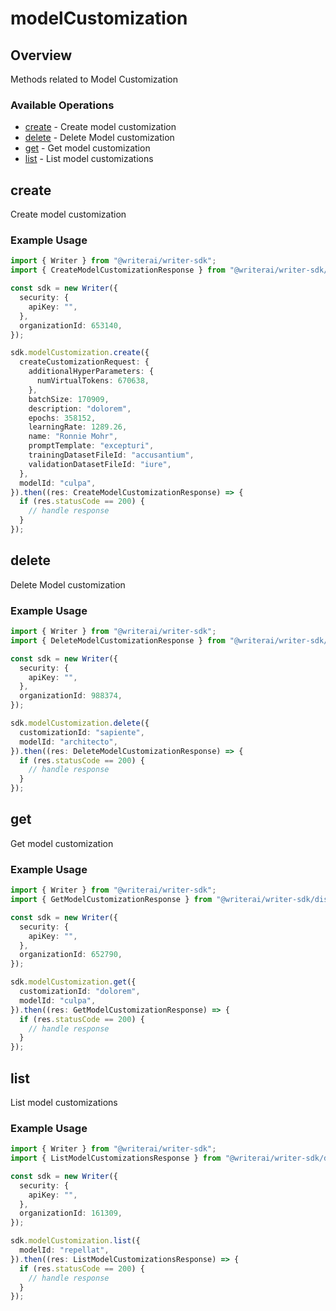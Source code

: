 # modelCustomization

## Overview

Methods related to Model Customization

### Available Operations

* [create](#create) - Create model customization
* [delete](#delete) - Delete Model customization
* [get](#get) - Get model customization
* [list](#list) - List model customizations

## create

Create model customization

### Example Usage

```typescript
import { Writer } from "@writerai/writer-sdk";
import { CreateModelCustomizationResponse } from "@writerai/writer-sdk/dist/sdk/models/operations";

const sdk = new Writer({
  security: {
    apiKey: "",
  },
  organizationId: 653140,
});

sdk.modelCustomization.create({
  createCustomizationRequest: {
    additionalHyperParameters: {
      numVirtualTokens: 670638,
    },
    batchSize: 170909,
    description: "dolorem",
    epochs: 358152,
    learningRate: 1289.26,
    name: "Ronnie Mohr",
    promptTemplate: "excepturi",
    trainingDatasetFileId: "accusantium",
    validationDatasetFileId: "iure",
  },
  modelId: "culpa",
}).then((res: CreateModelCustomizationResponse) => {
  if (res.statusCode == 200) {
    // handle response
  }
});
```

## delete

Delete Model customization

### Example Usage

```typescript
import { Writer } from "@writerai/writer-sdk";
import { DeleteModelCustomizationResponse } from "@writerai/writer-sdk/dist/sdk/models/operations";

const sdk = new Writer({
  security: {
    apiKey: "",
  },
  organizationId: 988374,
});

sdk.modelCustomization.delete({
  customizationId: "sapiente",
  modelId: "architecto",
}).then((res: DeleteModelCustomizationResponse) => {
  if (res.statusCode == 200) {
    // handle response
  }
});
```

## get

Get model customization

### Example Usage

```typescript
import { Writer } from "@writerai/writer-sdk";
import { GetModelCustomizationResponse } from "@writerai/writer-sdk/dist/sdk/models/operations";

const sdk = new Writer({
  security: {
    apiKey: "",
  },
  organizationId: 652790,
});

sdk.modelCustomization.get({
  customizationId: "dolorem",
  modelId: "culpa",
}).then((res: GetModelCustomizationResponse) => {
  if (res.statusCode == 200) {
    // handle response
  }
});
```

## list

List model customizations

### Example Usage

```typescript
import { Writer } from "@writerai/writer-sdk";
import { ListModelCustomizationsResponse } from "@writerai/writer-sdk/dist/sdk/models/operations";

const sdk = new Writer({
  security: {
    apiKey: "",
  },
  organizationId: 161309,
});

sdk.modelCustomization.list({
  modelId: "repellat",
}).then((res: ListModelCustomizationsResponse) => {
  if (res.statusCode == 200) {
    // handle response
  }
});
```
